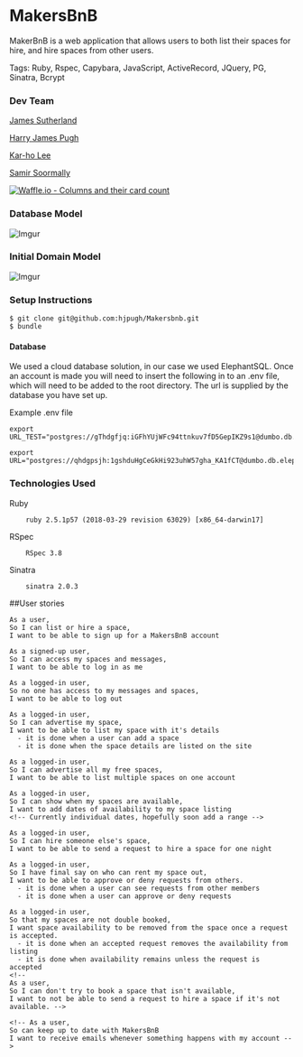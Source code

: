 # MakersBnB

MakerBnB is a web application that allows users to both list their spaces for hire, and hire spaces from other users.

Tags: Ruby, Rspec, Capybara, JavaScript, ActiveRecord, JQuery, PG, Sinatra, Bcrypt

### Dev Team


[James Sutherland](https://github.com/LondonJim)

[Harry James Pugh](https://github.com/hjpugh)

[Kar-ho Lee](https://github.com/leekarho)

[Samir Soormally](https://github.com/LazySamir)


[![Waffle.io - Columns and their card count](https://badge.waffle.io/hjpugh/Makersbnb.svg?columns=all)](https://waffle.io/hjpugh/Makersbnb)

### Database Model

![Imgur](https://i.imgur.com/ACWUR2C.png)

### Initial Domain Model

![Imgur](https://i.imgur.com/WWyeSFv.png)

###  Setup Instructions
```
$ git clone git@github.com:hjpugh/Makersbnb.git
$ bundle
```

#### Database

We used a cloud database solution, in our case we used ElephantSQL.
Once an account is made you will need to insert the following in to an .env file, which will need to be added to the root directory. The url is supplied by the database you have set up.

Example .env file

```
export URL_TEST="postgres://gThdgfjq:iGFhYUjWFc94ttnkuv7fD5GepIKZ9s1@dumbo.db.elephantsql.com:5432/gThdgfjq"

export URL="postgres://qhdgpsjh:1gshduHgCeGkHi923uhW57gha_KA1fCT@dumbo.db.elephantsql.com:5432/qhdgpsjh"

```

### Technologies Used
Ruby

		ruby 2.5.1p57 (2018-03-29 revision 63029) [x86_64-darwin17]

RSpec

		RSpec 3.8

Sinatra

		sinatra 2.0.3


##User stories
```
As a user,
So I can list or hire a space,
I want to be able to sign up for a MakersBnB account

As a signed-up user,
So I can access my spaces and messages,
I want to be able to log in as me

As a logged-in user,
So no one has access to my messages and spaces,
I want to be able to log out

As a logged-in user,
So I can advertise my space,
I want to be able to list my space with it's details
  - it is done when a user can add a space
  - it is done when the space details are listed on the site

As a logged-in user,
So I can advertise all my free spaces,
I want to be able to list multiple spaces on one account

As a logged-in user,
So I can show when my spaces are available,
I want to add dates of availability to my space listing
<!-- Currently individual dates, hopefully soon add a range -->

As a logged-in user,
So I can hire someone else's space,
I want to be able to send a request to hire a space for one night

As a logged-in user,
So I have final say on who can rent my space out,
I want to be able to approve or deny requests from others.
  - it is done when a user can see requests from other members
  - it is done when a user can approve or deny requests

As a logged-in user,
So that my spaces are not double booked,
I want space availability to be removed from the space once a request is accepted.
  - it is done when an accepted request removes the availability from listing
  - it is done when availability remains unless the request is accepted
<!--
As a user,
So I can don't try to book a space that isn't available,
I want to not be able to send a request to hire a space if it's not available. -->

<!-- As a user,
So can keep up to date with MakersBnB
I want to receive emails whenever something happens with my account -->
```
